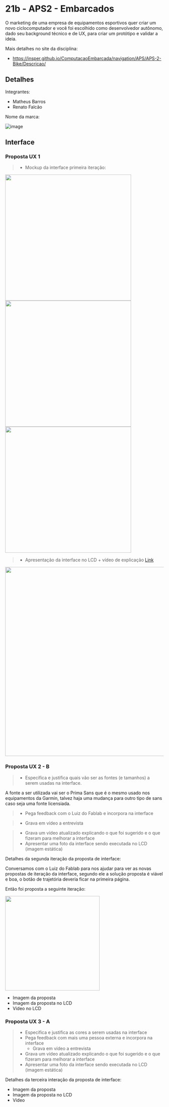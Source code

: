 # 21b - APS2 - Embarcados

O marketing de uma empresa de equipamentos esportivos quer criar um novo ciclocomputador e você foi escolhido como desenvolvedor autônomo, dado seu background técnico e de UX, para criar um protótipo e validar a ideia.

Mais detalhes no site da disciplina:

- https://insper.github.io/ComputacaoEmbarcada/navigation/APS/APS-2-Bike/Descricao/

## Detalhes

Integrantes:

- Matheus Barros
- Renato Falcão

Nome da marca:

![image](https://user-images.githubusercontent.com/15271557/200141390-cd0b2601-97ae-4d4a-92b0-c8d4e66e154f.png)

## Interface

### Proposta UX 1

> - Mockup da interface primeira iteração:


<img src="https://user-images.githubusercontent.com/15271557/200141427-d5c83171-4e81-46ea-a1fa-54a712ce06a7.png" width="400"/>
<img src="https://user-images.githubusercontent.com/15271557/200141981-1ef58cd2-ad92-42e0-9dde-43d2ce5f8eb4.png" width="400"/>
<img src="https://user-images.githubusercontent.com/15271557/200141863-ae777122-4aa2-46c7-acdf-9085d04e0661.png" width="400"/>



> - Apresentação da interface no LCD + vídeo de explicação [Link](https://youtu.be/RlPm2haGQgU)

[<img src="https://user-images.githubusercontent.com/15271557/200147332-04b57e7e-c50b-4d34-a533-f72f01113410.png" width="600">](https://youtu.be/RlPm2haGQgU)


### Proposta UX 2 - B

> - Especifica e justifica quais vão ser as fontes (e tamanhos) a serem usadas na interface.

A fonte a ser utilizada vai ser o Prima Sans que é o mesmo usado nos equipamentos da Garmin, talvez haja uma mudança para outro tipo de sans caso seja uma fonte licensiada.

> - Pega feedback com o Luiz do Fablab e incorpora na interface




>   - Grava em vídeo a entrevista

> - Grava um vídeo atualizado explicando o que foi sugerido e o que fizeram para melhorar a interface
> - Apresentar uma foto da interface sendo executada no LCD (imagem estática)

Detalhes da segunda iteração da proposta de interface:

Conversamos com o Luiz do Fablab para nos ajudar para ver as novas propostas de iteração da interface,
segundo ele a solução proposta é viável e boa, o botão de trajetória deveria ficar na primeira página.

Então foi proposta a seguinte iteração:

<img src="https://user-images.githubusercontent.com/15271557/200144057-32e77fe8-571f-44be-9135-238ea481a0b8.png" width="300"/>


- Imagem da proposta
- Imagem da proposta no LCD
- Vídeo no LCD

### Proposta UX 3 - A

> - Especifica e justifica as cores a serem usadas na interface
> - Pega feedback com mais uma pessoa externa e incorpora na interface
>     - Grava em vídeo a entrevista
> - Grava um vídeo atualizado explicando o que foi sugerido e o que fizeram para melhorar a interface
> - Apresentar uma foto da interface sendo executada no LCD (imagem estática)

Detalhes da terceira interação da proposta de interface:

<!-- 
 Adicionar texto descrevendo a evolução 
 da interface
-->

- Imagem da proposta
- Imagem da proposta no LCD
- Vídeo 
